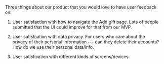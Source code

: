Three things about our product that you would love to have user feedback on:

1. User satisfaction with how to navigate the Add gift page. Lots of people submitted that the UI could improve for that from our MVP.

2. User satisfcation with data privacy. For users who care about the privacy of their personal information --- can they delete their accounts? How do we use their personal data/info.

3. User satisfication with different kinds of screens/devices.


